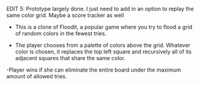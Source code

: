 EDIT 5: Prototype largely done. I just need to add in an option to replay the same color grid. Maybe a score tracker as well

- This is a clone of Floodit, a popular game where you try to flood a grid of random colors in the fewest tries. 

- The player chooses from a palette of colors above the grid. Whatever color is chosen, it replaces the top left square and recursively all of its adjacent squares that share the same color. 

-Player wins if she can eliminate the entire board under the maximum amount of allowed tries.